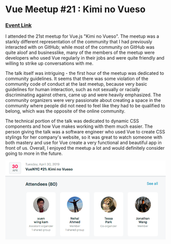 # Vue Meetup #21 : Kimi no Vueso

### [Event Link](https://www.meetup.com/vueJsNYC/events/256168387/)

I attended the 21st meetup for Vue.js "Kimi no Vueso". The meetup was a starkly different representation of the community
that I had previously interacted with on GitHub; while most of the community on GitHub was quite aloof and businesslike,
many of the members of the meetup were developers who used Vue regularly in their jobs and were quite friendly and willing
to strike up conversations with me.

The talk itself was intriguing - the first hour of the meetup was dedicated to community guidelines. It seems that there was 
some violation of the community code of conduct at the last meetup, because very basic guidelines for human interaction, such
as not sexually or racially discriminating against others, came up and were heavily emphasized. The community organizers were
very passionate about creating a space in the community where people did not need to feel like they had to be qualified to
belong, which was the opposite of the online community.

The technical portion of the talk was dedicated to dynamic CSS components and how Vue makes working with them much easier.
The person giving the talk was a software engineer who used Vue to create CSS stylings for her company's website, so it was
great to watch someone with both mastery and use for Vue create a very functional and beautiful app in front of us. Overall,
I enjoyed the meetup a lot and would definitely consider going to more in the future.

![alt text](vueMeetup.png)
